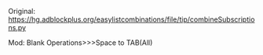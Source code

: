 Original: https://hg.adblockplus.org/easylistcombinations/file/tip/combineSubscriptions.py


Mod:      Blank Operations>>>Space to TAB(All)
